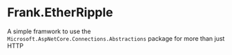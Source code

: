 # Frank.EtherRipple
A simple framwork to use the `Microsoft.AspNetCore.Connections.Abstractions` package for more than just HTTP
